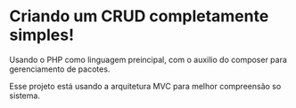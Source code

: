 # Criando um CRUD completamente simples!

Usando o PHP como linguagem preincipal, 
com o auxilio do composer para gerenciamento de pacotes.

Esse projeto está usando a arquitetura MVC para melhor compreensão so sistema.